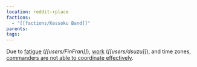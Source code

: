 ```yaml
---
location: reddit-rplace
factions:
  - "[[factions/Kessoku Band]]"
parents: 
tags: 
---
```

Due to [fatigue](https://discord.com/channels/1093664259273130084/1131230952119615600/1131576150120988673) (*[[users/FinFran]]*), [work](https://discord.com/channels/1093664259273130084/1131230952119615600/1131576137575829536) (*[[users/dsuzu]]*), and time zones, [commanders are not able to coordinate effectively](https://discord.com/channels/1093664259273130084/1131230952119615600/1131576242244681888).
